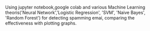 Using jupyter notebook,google colab and various Machine Learning theoris('Neural Network','Logistic Regression', 'SVM', 'Naive Bayes', 'Random Forest') for detecting spamming emai, comparing the effectiveness with plotting graphs.
